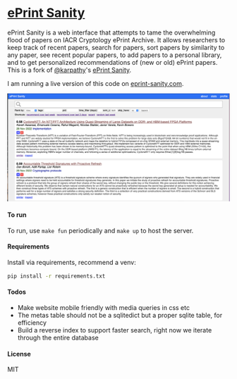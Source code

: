 
# [ePrint Sanity](eprint-sanity.com)

ePrint Sanity is a web interface that attempts to tame the overwhelming flood of papers on IACR Cryptology ePrint Archive. It allows researchers to keep track of recent papers, search for papers, sort papers by similarity to any paper, see recent popular papers, to add papers to a personal library, and to get personalized recommendations of (new or old) ePrint papers. This is a fork of [@karpathy](https://twitter.com/karpathy)'s [ePrint Sanity](https://arxiv-sanity-lite.com).

I am running a live version of this code on [eprint-sanity.com](eprint-sanity.com).

![Screenshot](screenshot.png)

#### To run

To run, use `make fun` periodically and `make up` to host the server.

#### Requirements

 Install via requirements, recommend a venv:

 ```bash
 pip install -r requirements.txt
 ```

#### Todos

- Make website mobile friendly with media queries in css etc
- The metas table should not be a sqlitedict but a proper sqlite table, for efficiency
- Build a reverse index to support faster search, right now we iterate through the entire database

#### License

MIT

